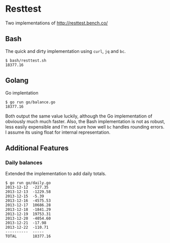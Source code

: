 # Resttest

Two implementations of http://resttest.bench.co/

## Bash

The quick and dirty implementation using `curl`, `jq` and `bc`.

```
$ bash/resttest.sh
18377.16
```

## Golang

Go implentation

```
$ go run go/balance.go
18377.16
```

Both output the same value luckily, although the Go implementation of obviously much much faster. Also, the Bash implementation is not as robust, less easily expensible and I'm not sure how well `bc` handles rounding errors. I assume its using float for internal representation.

## Additional Features

### Daily balances

Extended the implementation to add daily totals.

```
$ go run go/daily.go
2013-12-12	-227.35
2013-12-13	-1229.58
2013-12-15	-5.39
2013-12-16	-4575.53
2013-12-17	10686.28
2013-12-18	-1841.29
2013-12-19	19753.31
2013-12-20	-4054.60
2013-12-21	-17.98
2013-12-22	-110.71
----------	-----
TOTAL     	18377.16
```

